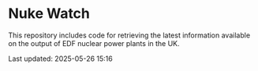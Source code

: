 # Nuke Watch

This repository includes code for retrieving the latest information available on the output of EDF nuclear power plants in the UK.

Last updated: 2025-05-26 15:16